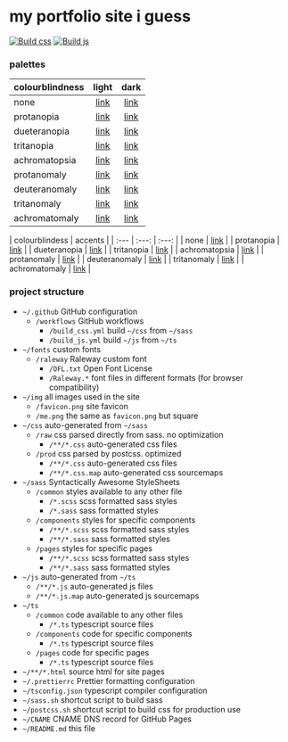 # my portfolio site i guess

[![Build css](https://github.com/matievisthekat/matievisthekat.dev/actions/workflows/build_css.yml/badge.svg)](https://github.com/matievisthekat/matievisthekat.dev/actions/workflows/build_css.yml) [![Build js](https://github.com/matievisthekat/matievisthekat.dev/actions/workflows/build_js.yml/badge.svg)](https://github.com/matievisthekat/matievisthekat.dev/actions/workflows/build_js.yml)

### palettes

| colourblindness |                                light                                 | dark |
| :------------ | :------------------------------------------------------------------: | :--: |
| none       | [link](https://coolors.co/242d29-506966-7ba4a2-5d88a1-c79b8d-eeeeee) | [link](https://coolors.co/749083-30403e-669391-4a6d82-895443-212121) |
| protanopia    | [link](https://coolors.co/272729-5a5b66-8c8da2-6f709a-b3b390-eeeeee) | [link](https://coolors.co/808086-36373e-797991-59597c-727147-212121) |
| dueteranopia  | [link](https://coolors.co/27262a-595766-8a87a2-6d6999-b6b991-eeeeee) | [link](https://coolors.co/7e7c86-36343e-767391-57547b-757948-212121) |
| tritanopia    | [link](https://coolors.co/242a2a-516767-7da2a2-5f9695-c49393-eeeeee) | [link](https://coolors.co/758889-303e3e-689191-4b7878-864a4b-212121) |
| achromatopsia | [link](https://coolors.co/292929-616161-979797-7d7d7d-a6a6a6-eeeeee) | [link](https://coolors.co/868686-3a3a3a-858585-646464-616161-212121) |
| protanomaly   | [link](https://coolors.co/252a29-546066-8296a2-64799d-bea98e-eeeeee) | [link](https://coolors.co/798684-323a3e-6e8491-50617f-7f6545-212121) |
| deuteranomaly | [link](https://coolors.co/252a29-556266-8399a2-657c9d-bea68e-eeeeee) | [link](https://coolors.co/798884-333b3e-6f8791-51637f-7e6145-212121) |
| tritanomaly   | [link](https://coolors.co/242b29-506866-7ca3a2-5e8e9c-c5978f-eeeeee) | [link](https://coolors.co/748c85-303f3e-679291-4b727e-874f46-212121) |
| achromatomaly | [link](https://coolors.co/272b29-596463-8a9d9c-6e828d-b5a19a-eeeeed) | [link](https://coolors.co/7d8a84-353d3c-778b8a-586872-735b53-212120) |

| colourblindess | accents |
| :--- | :---: | :---: |
| none | [link](https://coolors.co/7d82b8-b7e3cc-c4ffb2-d6f7a3) |
| protanopia | [link](https://coolors.co/7f7faa-cacad1-dddec4-e4e4b7) |
| dueteranopia | [link](https://coolors.co/7e7ea7-c7c4d2-dad5c9-e2dfbc) |
| tritanopia | [link](https://coolors.co/7da09e-b9d5d6-c6d3d6-d7c7ca) |
| achromatopsia | [link](https://coolors.co/868686-d3d3d3-e4e4e4-e3e3e3) |
| protanomaly | [link](https://coolors.co/7d80b1-bfd4ce-ceebbb-dcecad) |
| deuteranomaly | [link](https://coolors.co/7e80b0-bfd7cf-cfefbc-dceeae) |
| tritanomaly | [link](https://coolors.co/7d90ae-b8dcd0-c5eac0-d7e0b2) |
| achromatomaly | [link](https://coolors.co/82849c-c6dacf-d5f0cd-ddecc6) |

### project structure
- `~/.github` GitHub configuration
  - `/workflows` GitHub workflows
    - `/build_css.yml` build `~/css` from `~/sass`
    - `/build_js.yml` build `~/js` from `~/ts`
- `~/fonts` custom fonts
  - `/raleway` Raleway custom font
    - `/OFL.txt` Open Font License
    - `/Raleway.*` font files in different formats (for browser compatibility)
- `~/img` all images used in the site
  - `/favicon.png` site favicon
  - `/me.png` the same as `favicon.png` but square
- `~/css` auto-generated from `~/sass`
  - `/raw` css parsed directly from sass. no optimization
      - `/**/*.css` auto-generated css files
  - `/prod` css parsed by postcss. optimized
      - `/**/*.css` auto-generated css files
      - `/**/*.css.map` auto-generated css sourcemaps
- `~/sass` Syntactically Awesome StyleSheets
  - `/common` styles available to any other file
    - `/*.scss` scss formatted sass styles
    - `/*.sass` sass formatted styles
  - `/components` styles for specific components
    - `/**/*.scss` scss formatted sass styles
    - `/**/*.sass` sass formatted styles
  - `/pages` styles for specific pages
    - `/**/*.scss` scss formatted sass styles
    - `/**/*.sass` sass formatted styles
- `~/js` auto-generated from `~/ts`
  - `/**/*.js` auto-generated js files
  - `/**/*.js.map` auto-generated js sourcemaps
- `~/ts`
  - `/common` code available to any other files
    - `/*.ts` typescript source files
  - `/components` code for specific components
    - `/*.ts` typescript source files
  - `/pages` code for specific pages
    - `/*.ts` typescript source files
- `~/**/*.html` source html for site pages
- `~/.prettierrc` Prettier formatting configuration
- `~/tsconfig.json` typescript compiler configuration
- `~/sass.sh` shortcut script to build sass
- `~/postcss.sh` shortcut script to build css for production use
- `~/CNAME` CNAME DNS record for GitHub Pages
- `~/README.md` this file
